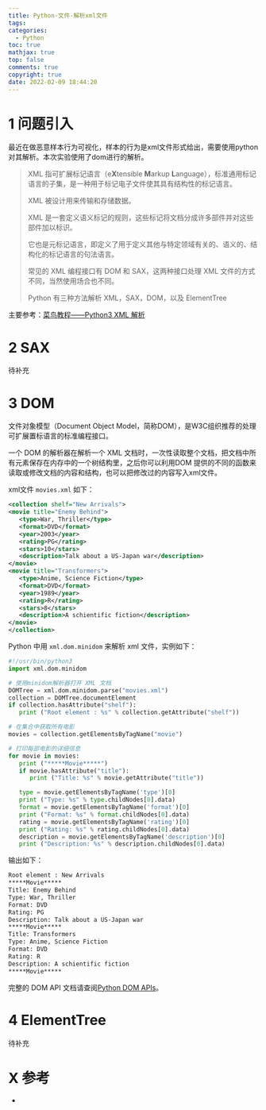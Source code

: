```yaml
---
title: Python-文件-解析xml文件
tags:
categories:
  - Python
toc: true
mathjax: true
top: false
comments: true
copyright: true
date: 2022-02-09 18:44:20
---
```


# 1 问题引入

最近在做恶意样本行为可视化，样本的行为是xml文件形式给出，需要使用python对其解析。本次实验使用了dom进行的解析。

> XML 指可扩展标记语言（e**X**tensible **M**arkup **L**anguage），标准通用标记语言的子集，是一种用于标记电子文件使其具有结构性的标记语言。
>
> XML 被设计用来传输和存储数据。
>
> XML 是一套定义语义标记的规则，这些标记将文档分成许多部件并对这些部件加以标识。
>
> 它也是元标记语言，即定义了用于定义其他与特定领域有关的、语义的、结构化的标记语言的句法语言。
>
> 常见的 XML 编程接口有 DOM 和 SAX，这两种接口处理 XML 文件的方式不同，当然使用场合也不同。
>
> Python 有三种方法解析 XML，SAX，DOM，以及 ElementTree

主要参考：[菜鸟教程——Python3 XML 解析](https://www.runoob.com/python3/python3-xml-processing.html)

# 2 SAX

待补充

# 3 DOM

文件对象模型（Document Object Model，简称DOM），是W3C组织推荐的处理可扩展置标语言的标准编程接口。

一个 DOM 的解析器在解析一个 XML 文档时，一次性读取整个文档，把文档中所有元素保存在内存中的一个树结构里，之后你可以利用DOM 提供的不同的函数来读取或修改文档的内容和结构，也可以把修改过的内容写入xml文件。

xml文件 `movies.xml` 如下：

```xml
<collection shelf="New Arrivals">
<movie title="Enemy Behind">
   <type>War, Thriller</type>
   <format>DVD</format>
   <year>2003</year>
   <rating>PG</rating>
   <stars>10</stars>
   <description>Talk about a US-Japan war</description>
</movie>
<movie title="Transformers">
   <type>Anime, Science Fiction</type>
   <format>DVD</format>
   <year>1989</year>
   <rating>R</rating>
   <stars>8</stars>
   <description>A schientific fiction</description>
</movie>
</collection>
```

Python 中用 `xml.dom.minidom` 来解析 xml 文件，实例如下：

```python
#!/usr/bin/python3
import xml.dom.minidom

# 使用minidom解析器打开 XML 文档
DOMTree = xml.dom.minidom.parse("movies.xml")
collection = DOMTree.documentElement
if collection.hasAttribute("shelf"):
   print ("Root element : %s" % collection.getAttribute("shelf"))

# 在集合中获取所有电影
movies = collection.getElementsByTagName("movie")

# 打印每部电影的详细信息
for movie in movies:
   print ("*****Movie*****")
   if movie.hasAttribute("title"):
      print ("Title: %s" % movie.getAttribute("title"))

   type = movie.getElementsByTagName('type')[0]
   print ("Type: %s" % type.childNodes[0].data)
   format = movie.getElementsByTagName('format')[0]
   print ("Format: %s" % format.childNodes[0].data)
   rating = movie.getElementsByTagName('rating')[0]
   print ("Rating: %s" % rating.childNodes[0].data)
   description = movie.getElementsByTagName('description')[0]
   print ("Description: %s" % description.childNodes[0].data)
```

输出如下：

```sh
Root element : New Arrivals
*****Movie*****
Title: Enemy Behind
Type: War, Thriller
Format: DVD
Rating: PG
Description: Talk about a US-Japan war
*****Movie*****
Title: Transformers
Type: Anime, Science Fiction
Format: DVD
Rating: R
Description: A schientific fiction
*****Movie*****
```

完整的 DOM API 文档请查阅[Python DOM APIs](http://docs.python.org/library/xml.dom.html)。

# 4 ElementTree

待补充

# X 参考

* 

